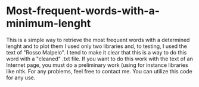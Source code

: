 # Most-frequent-words-with-a-minimum-lenght
This is a simple way to retrieve the most frequent words with a determined lenght and to plot them
I used only two libraries and, to testing, I used the text of "Rosso Malpelo". 
I tend to make it clear that this is a way to do this word with a "cleaned" .txt file. If you want to do this work with the text of an Internet page, you must do a preliminary work (using for instance libraries like nltk.
For any problems, feel free to contact me. 
You can utilize this code for any use.
